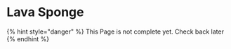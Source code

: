 # Lava Sponge

{% hint style="danger" %}
This Page is not complete yet. Check back later
{% endhint %}

